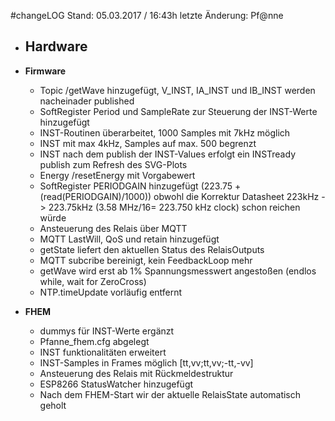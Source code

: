 #changeLOG
Stand: 05.03.2017 / 16:43h
letzte Änderung: Pf@nne

- **Hardware**
  - 
  
- **Firmware**
  - Topic /getWave hinzugefügt, V_INST, IA_INST und IB_INST werden nacheinader published
  - SoftRegister Period und SampleRate zur Steuerung der INST-Werte hinzugefügt
  - INST-Routinen überarbeitet, 1000 Samples mit 7kHz möglich
  - INST mit max 4kHz, Samples auf max. 500 begrenzt
  - INST nach dem publish der INST-Values erfolgt ein INSTready publish zum Refresh des SVG-Plots
  - Energy /resetEnergy mit Vorgabewert
  - SoftRegister PERIODGAIN hinzugefügt (223.75 + (read(PERIODGAIN)/1000)) obwohl die Korrektur Datasheet 223kHz -> 223.75kHz (3.58 MHz/16= 223.750 kHz clock) schon reichen würde
  - Ansteuerung des Relais über MQTT
  - MQTT LastWill, QoS und retain hinzugefügt
  - getState liefert den aktuellen Status des RelaisOutputs
  - MQTT subcribe bereinigt, kein FeedbackLoop mehr
  - getWave wird erst ab 1% Spannungsmesswert angestoßen (endlos while, wait for ZeroCross)
  - NTP.timeUpdate vorläufig entfernt

- **FHEM**
  - dummys für INST-Werte ergänzt
  - Pfanne_fhem.cfg abgelegt
  - INST funktionalitäten erweitert
  - INST-Samples in Frames möglich [tt,vv;tt,vv;-tt,-vv]
  - Ansteuerung des Relais mit Rückmeldestruktur
  - ESP8266 StatusWatcher hinzugefügt
  - Nach dem FHEM-Start wir der aktuelle RelaisState automatisch geholt
  
